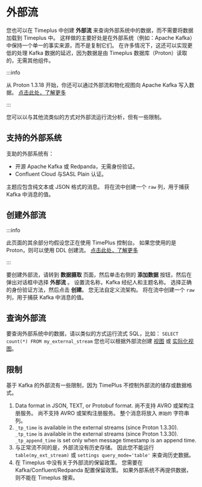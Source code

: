 

# 外部流

您也可以在 Timeplus 中创建 **外部流** 来查询外部系统中的数据，而不需要将数据加载到 Timeplus 中。 这样做的主要好处是在外部系统（例如：Apache Kafka）中保持一个单一的事实来源，而不是复制它们。 在许多情况下，这还可以实现更低的处理 Kafka 数据的延迟，因为数据是由 Timeplus 数据库（Proton）读取的，无需其他组件。

:::info

从 Proton 1.3.18 开始，你还可以通过外部流和物化视图向 Apache Kafka 写入数据。 [点击此处，了解更多](proton-kafka#write-to-kafka-with-sql)

:::

您可以以与其他流类似的方式对外部流运行流分析，但有一些限制。

## 支持的外部系统

支助的外部系统有：

* 开源 Apache Kafka 或 Redpanda，无需身份验证。
* Confluent Cloud 与SASL Plain 认证。

主题应包含纯文本或 JSON 格式的消息。 将在流中创建一个 `raw` 列，用于捕获 Kafka 中消息的值。

## 创建外部流

:::info

此页面的其余部分均假设您正在使用 TimePlus 控制台。 如果您使用的是 Proton，则可以使用 DDL 创建流。 [点击此处，了解更多](proton-create-stream#create-external-stream)

:::

要创建外部流，请转到 **数据摄取** 页面，然后单击右侧的 **添加数据** 按钮，然后在弹出对话框中选择 **外部流** 。 设置流名称，Kafka 经纪人和主题名称。 选择正确的身份验证方法，然后点击 **创建**。 您无法自定义流架构。 将在流中创建一个 `raw` 列，用于捕获 Kafka 中消息的值。

## 查询外部流

要查询外部系统中的数据，请以类似的方式运行流式 SQL，比如： `SELECT count(*) FROM my_external_stream` 您也可以根据外部流创建 [视图](view) 或 [实际化视图](view#materialized-view)。

## 限制

基于 Kafka 的外部流有一些限制，因为 TimePlus 不控制外部流的储存或数据格式。

1. Data format in JSON, TEXT, or Protobuf format. 尚不支持 AVRO 或架构注册服务。 尚不支持 AVRO 或架构注册服务。 整个消息将放入 `原始的` 字符串列。
2. `_tp_time` is available in the external streams (since Proton 1.3.30). `_tp_time` is available in the external streams (since Proton 1.3.30). `_tp_append_time` is set only when message timestamp is an append time.
3. 与正常流不同的是，外部流没有历史存储。 因此您不能运行 `table(my_ext_stream)` 或 `settings query_mode='table'` 来查询历史数据。
4. 在 Timeplus 中没有关于外部流的保留政策。 您需要在 Kafka/Confluent/Redpanda 配置保留政策。 如果外部系统不再提供数据，则不能在 Timeplus 搜索。
